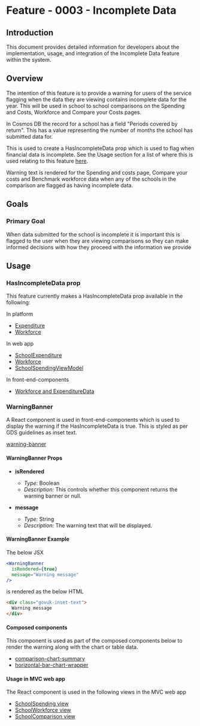 # Feature - 0003 -  Incomplete Data

## Introduction

This document provides detailed information for developers about the implementation, usage, and integration of the Incomplete Data feature within the system.

## Overview

The intention of this feature is to provide a warning for users of the service flagging when the data they are viewing contains incomplete data for the year. This will be used in school to school comparisons on the Spending and Costs, Workforce and Compare your Costs pages.

In Cosmos DB the record for a school has a field "Periods covered by return". This has a value representing the number of months the school has submitted data for.

This is used to create a HasIncompleteData prop which is used to flag when financial data is incomplete. See the Usage section for a list of where this is used relating to this feature [here](#usage).

Warning text is rendered for the Spending and costs page, Compare your costs and Benchmark workforce data when any of the schools in the comparison are flagged as having incomplete data.

## Goals

### Primary Goal

When data submitted for the school is incomplete it is important this is flagged to the user when they are viewing comparisons so they can make informed decisions with how they proceed with the information we provide

## Usage

### HasIncompleteData prop

This feature currently makes a HasIncompleteData prop available in the following:

In platform

- [Expenditure](../../../platform/src/abstractions/Platform.Domain/Responses/SchoolExpenditureResponseModel.cs)
- [Workforce](../../../platform/src/abstractions/Platform.Domain/Responses/WorkforceResponseModel.cs)

In web app

- [SchoolExpenditure](../../../web/src/Web.App/Domain/SchoolExpenditure.cs)
- [Workforce](../../../web/src/Web.App/Domain/Workforce.cs)
- [SchoolSpendingViewModel](../../../web/src/Web.App/ViewModels/SchoolSpendingViewModel.cs)

In front-end-components

- [Workforce and ExpenditureData](../../../front-end-components/src/services/types.tsx)

### WarningBanner

A React component is used in front-end-components which is used to display the warning if the HasIncompleteData is true. This is styled as per GDS guidelines as inset text.

[warning-banner](../../../front-end-components/src/components/warning-banner)

#### WarningBanner Props

- **isRendered**
  - *Type:* Boolean
  - *Description:* This controls whether this component returns the warning banner or null.

- **message**
  - *Type:* String
  - *Description:* The warning text that will be displayed.

#### WarningBanner Example

The below JSX

```jsx
<WarningBanner
  isRendered={true}
  message="Warning message"
/>
```

is rendered as the below HTML

```html
<div class="govuk-inset-text">
  Warning message
</div>
```

#### Composed components

This component is used as part of the composed components below to render the warning along with the chart or table data.

- [comparison-chart-summary](../../../front-end-components/src/composed/comparison-chart-summary/composed.tsx)
- [horizontal-bar-chart-wrapper](../../../front-end-components/src/composed/horizontal-bar-chart-wrapper/composed.tsx)

#### Usage in MVC web app

The React component is used in the following views in the MVC web app

- [SchoolSpending view](../../../web/src/Web.App/Views/SchoolSpending/Index.cshtml)
- [SchoolWorkforce view](../../../web/src/Web.App/Views/SchoolWorkforce/Index.cshtml)
- [SchoolComparison view](../../../web/src/Web.App/Views/SchoolComparison/Index.cshtml)
